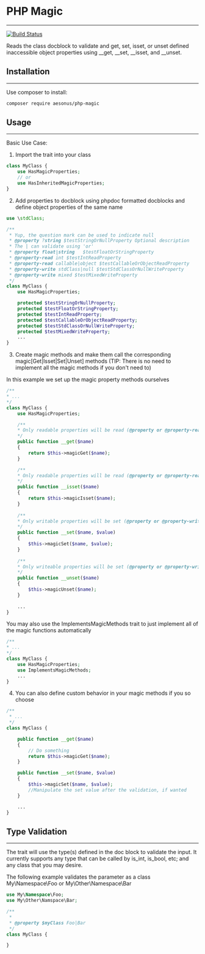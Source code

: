 # PHP Magic

------------

[![Build Status](https://travis-ci.org/Aesonus/php-magic.svg?branch=master)](https://travis-ci.org/Aesonus/php-magic)

Reads the class docblock to validate and get, set, isset, or unset defined inaccessible object properties 
using  __get, __set, __isset, and __unset.

## Installation

------------

Use composer to install:

```bash
composer require aesonus/php-magic
```

## Usage

------------

Basic Use Case:

1. Import the trait into your class

```php
class MyClass {
    use HasMagicProperties;
    // or
    use HasInheritedMagicProperties;
}
```

2. Add properties to docblock using phpdoc formatted docblocks and define object properties of the same name

```php
use \stdClass;

/**
 * Yup, the question mark can be used to indicate null
 * @property ?string $testStringOrNullProperty Optional description
 * The | can validate using 'or'
 * @property float|string   $testFloatOrStringProperty
 * @property-read int $testIntReadProperty
 * @property-read callable|object $testCallableOrObjectReadProperty
 * @property-write stdClass|null $testStdClassOrNullWriteProperty
 * @property-write mixed $testMixedWriteProperty
 */
class MyClass {
    use HasMagicProperties;

    protected $testStringOrNullProperty;
    protected $testFloatOrStringProperty;
    protected $testIntReadProperty;
    protected $testCallableOrObjectReadProperty;
    protected $testStdClassOrNullWriteProperty;
    protected $testMixedWriteProperty;
    ...
}
```

3. Create magic methods and make them call the corresponding magic[Get|Isset|Set|Unset] methods (TIP: There is
no need to implement all the magic methods if you don't need to)

In this example we set up the magic property methods ourselves

```php
/**
* ...
*/
class MyClass {
    use HasMagicProperties;

    /**
    * Only readable properties will be read (@property or @property-read)
    */
    public function __get($name)
    {
        return $this->magicGet($name);
    }

    /**
    * Only readable properties will be read (@property or @property-read)
    */
    public function __isset($name)
    {
        return $this->magicIsset($name);
    }
    
    /**
    * Only writable properties will be set (@property or @property-write)
    */
    public function __set($name, $value)
    {
        $this->magicSet($name, $value);
    }
    
    /**
    * Only writeable properties will be set (@property or @property-write)
    */
    public function __unset($name)
    {
        $this->magicUnset($name);
    }
    
    ...
}
```

You may also use the ImplementsMagicMethods trait to just implement all of the magic functions automatically

```php
/**
* ...
*/
class MyClass {
    use HasMagicProperties;
    use ImplementsMagicMethods;
    ...
}
```

4. You can also define custom behavior in your magic methods if you so choose

```php
/**
 * ...
 */
class MyClass {

    public function __get($name)
    {
        // Do something
        return $this->magicGet($name);
    }

    public function __set($name, $value)
    {
        $this->magicSet($name, $value);
        //Manipulate the set value after the validation, if wanted
    }

    ...
}
```

## Type Validation

---------------

The trait will use the type(s) defined in the doc block to validate the input. It currently
supports any type that can be called by is_int, is_bool, etc; and any class that you may desire.

The following example validates the parameter as a class My\Namespace\Foo or My\Other\Namespace\Bar

```php 
use My\Namespace\Foo;
use My\Other\Namspace\Bar;

/**
 *
 * @property $myClass Foo|Bar
 */
class MyClass {

}

```
